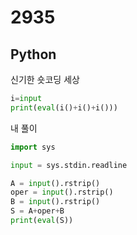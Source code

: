 # 2935

## Python

신기한 숏코딩 세상

```python
i=input
print(eval(i()+i()+i()))
```

내 풀이

```python
import sys

input = sys.stdin.readline

A = input().rstrip()
oper = input().rstrip()
B = input().rstrip()
S = A+oper+B
print(eval(S))
```
